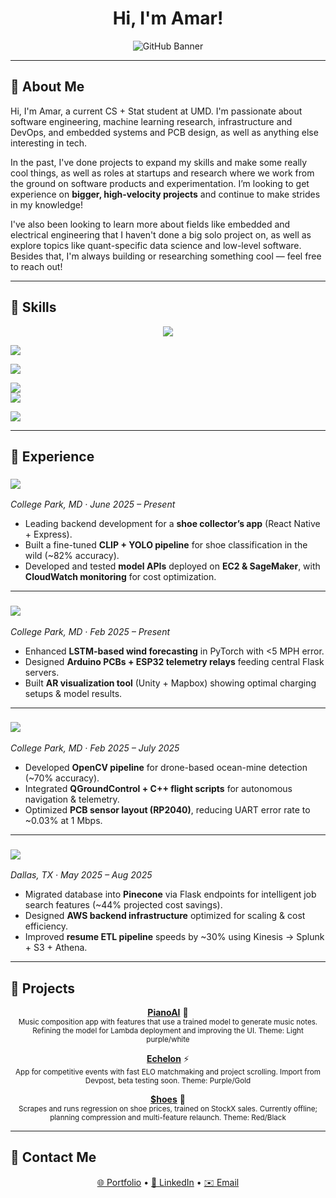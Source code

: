<!-- Banner -->

<h1 align="center">Hi, I'm Amar!</h1>
<p align="center">
  <img src="https://img.shields.io/badge/CS/ML+Stat%20@%20UMD-3B82F6?style=for-the-badge&logo=github&logoColor=white" alt="GitHub Banner" />
</p>

---

## 🔹 About Me
Hi, I'm Amar, a current CS + Stat student at UMD. I'm passionate about software engineering, machine learning research, infrastructure and DevOps, and embedded systems and PCB design, as well as anything else interesting in tech.  

In the past, I've done projects to expand my skills and make some really cool things, as well as roles at startups and research where we work from the ground on software products and experimentation. I’m looking to get experience on **bigger, high-velocity projects** and continue to make strides in my knowledge!  

I've also been looking to learn more about fields like embedded and electrical engineering that I haven't done a big solo project on, as well as explore topics like quant-specific data science and low-level software. Besides that, I'm always building or researching something cool — feel free to reach out!

---

## 🔹 Skills

<p align="center">
  <!-- Languages -->
  <img src="https://img.shields.io/badge/Languages-Python%20%7C%20JavaScript%20%7C%20C%2B%2B%20%7C%20Rust-60A5FA?style=for-the-badge&logoColor=white" /> <br>

  <!-- Backend Development -->
  <img src="https://img.shields.io/badge/Backend-Express%20%7C%20Django%20%7C%20Node.js-93C5FD?style=for-the-badge&logoColor=white" /> <br>

  <!-- Frontend / App Dev -->
  <img src="https://img.shields.io/badge/Frontend-React%20%7C%20Next.js%20%7C%20Vue-3B82F6?style=for-the-badge&logoColor=white" /> <br>

  <!-- Data Science / Machine Learning -->
  <img src="https://img.shields.io/badge/Data%20Science-Pandas%20%7C%20NumPy%20%7C%20Tableau-60A5FA?style=for-the-badge&logoColor=white" /> <br>
  <img src="https://img.shields.io/badge/Machine%20Learning-TensorFlow%20%7C%20PyTorch%20%7C%20Scikit--Learn-93C5FD?style=for-the-badge&logoColor=white" /> <br>

  <!-- Cloud & DevOps -->
  <img src="https://img.shields.io/badge/Cloud%20%26%20DevOps-AWS%20%7C%20Docker%20%7C%20Kubernetes-3B82F6?style=for-the-badge&logoColor=white" /> <br>
</p>

---

## 🔹 Experience

### <img src="https://img.shields.io/badge/Software%20Development%20Intern-Narb-60A5FA?style=for-the-badge&logoColor=white" />  
*College Park, MD · June 2025 – Present*  
- Leading backend development for a **shoe collector’s app** (React Native + Express).  
- Built a fine-tuned **CLIP + YOLO pipeline** for shoe classification in the wild (~82% accuracy).  
- Developed and tested **model APIs** deployed on **EC2 & SageMaker**, with **CloudWatch monitoring** for cost optimization.  

---

### <img src="https://img.shields.io/badge/Machine%20Learning%20Research%20Assistant-UMD-93C5FD?style=for-the-badge&logoColor=white" />  
*College Park, MD · Feb 2025 – Present*  
- Enhanced **LSTM-based wind forecasting** in PyTorch with <5 MPH error.  
- Designed **Arduino PCBs + ESP32 telemetry relays** feeding central Flask servers.  
- Built **AR visualization tool** (Unity + Mapbox) showing optimal charging setups & model results.  

---

### <img src="https://img.shields.io/badge/Robotics%20Researcher-Northrop%20Grumman-3B82F6?style=for-the-badge&logoColor=white" />  
*College Park, MD · Feb 2025 – July 2025*  
- Developed **OpenCV pipeline** for drone-based ocean-mine detection (~70% accuracy).  
- Integrated **QGroundControl + C++ flight scripts** for autonomous navigation & telemetry.  
- Optimized **PCB sensor layout (RP2040)**, reducing UART error rate to ~0.03% at 1 Mbps.  

---

### <img src="https://img.shields.io/badge/Software%20Engineer%20Intern-BuildUrFuture-60A5FA?style=for-the-badge&logoColor=white" />  
*Dallas, TX · May 2025 – Aug 2025*  
- Migrated database into **Pinecone** via Flask endpoints for intelligent job search features (~44% projected cost savings).  
- Designed **AWS backend infrastructure** optimized for scaling & cost efficiency.  
- Improved **resume ETL pipeline** speeds by ~30% using Kinesis → Splunk + S3 + Athena.  

---

## 🔹 Projects

<p align="center">
  <a href="https://github.com/AmarDhillon05/PianoAi-v2"><b>PianoAI</b></a> 🎹<br>
  <sub>Music composition app with features that use a trained model to generate music notes. Refining the model for Lambda deployment and improving the UI. Theme: Light purple/white</sub>
</p>

<p align="center">
  <a href="https://github.com/AmarDhillon05/echelon"><b>Echelon</b></a> ⚡<br>
  <sub>App for competitive events with fast ELO matchmaking and project scrolling. Import from Devpost, beta testing soon. Theme: Purple/Gold</sub>
</p>

<p align="center">
  <a href="https://github.com/AmarDhillon05/Shoes"><b>$hoes</b></a> 👟<br>
  <sub>Scrapes and runs regression on shoe prices, trained on StockX sales. Currently offline; planning compression and multi-feature relaunch. Theme: Red/Black</sub>
</p>

---

## 🔹 Contact Me

<p align="center">
  <a href="https://site.adh05.com">🌐 Portfolio</a> • 
  <a href="https://www.linkedin.com/in/amar-dhillon-917537261/">💼 LinkedIn</a> • 
  <a href="mailto:adhillon053@gmail.com">✉️ Email</a>
</p>
